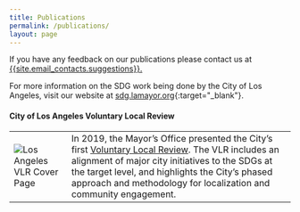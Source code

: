 ```yaml
---
title: Publications
permalink: /publications/
layout: page
---
```


If you have any feedback on our publications please contact us at <a href="mailto:{{site.email_contacts.suggestions}}">{{site.email_contacts.suggestions}}.</a> 

For more information on the SDG work being done by the City of Los Angeles, visit our website at [sdg.lamayor.org](http://sdg.lamayor.org){:target="_blank"}.

#### City of Los Angeles Voluntary Local Review
<html>
<table> 
  <tr> 
    <td><img src="https://images.squarespace-cdn.com/content/v1/5b4f63e14eddec374f416232/1564589944869-AWZOIZP5TOWM23O590E1/ke17ZwdGBToddI8pDm48kOCLKjLzX6iUpzpvKc6hZEN7gQa3H78H3Y0txjaiv_0fDoOvxcdMmMKkDsyUqMSsMWxHk725yiiHCCLfrh8O1z5QPOohDIaIeljMHgDF5CVlOqpeNLcJ80NK65_fV7S1Ufbfm8oEcZjtuw5EbFtwxlmUCt1Iq1gb94wbj_ncxpxSH3bqxw7fF48mhrq5Ulr0Hg/Los+Angeles+Voluntary+Local+Review+report+cover" alt="Los Angeles VLR Cover Page"</td> 
    <td>In 2019, the Mayor’s Office presented the City’s first <a href="https://sdg.lamayor.org/sites/g/files/wph1131/f/LA%27s_Voluntary_Local_Review_of_SDGs_2019.pdf">Voluntary Local Review</a>.
The VLR includes an alignment of major city initiatives to the SDGs at the target level, and highlights the City’s phased approach and methodology for localization and community engagement. </td> 
</table>
</html>
